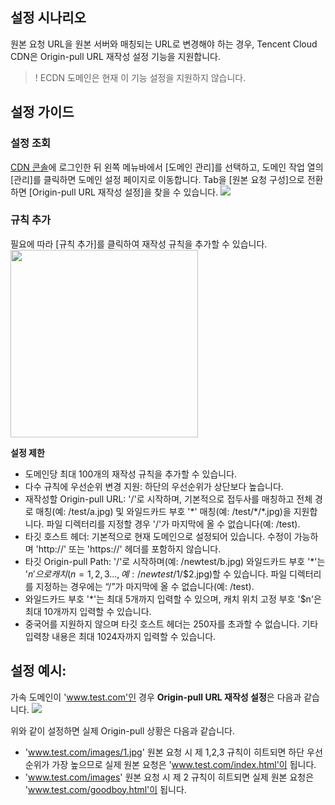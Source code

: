 ## 설정 시나리오

원본 요청 URL을 원본 서버와 매칭되는 URL로 변경해야 하는 경우, Tencent Cloud CDN은 Origin-pull URL 재작성 설정 기능을 지원합니다.

>! ECDN 도메인은 현재 이 기능 설정을 지원하지 않습니다.


## 설정 가이드

### 설정 조회

[CDN 콘솔](https://console.cloud.tencent.com/cdn)에 로그인한 뒤 왼쪽 메뉴바에서 [도메인 관리]를 선택하고, 도메인 작업 열의 [관리]를 클릭하면 도메인 설정 페이지로 이동합니다. Tab을 [원본 요청 구성]으로 전환하면 [Origin-pull URL 재작성 설정]을 찾을 수 있습니다.
![](https://main.qcloudimg.com/raw/e6721b8c8d3ebcb9b5a27fb36e6c6782.png)



### 규칙 추가

필요에 따라 [규칙 추가]를 클릭하여 재작성 규칙을 추가할 수 있습니다.
<img src="https://main.qcloudimg.com/raw/5f7d6907976fb0696f633af29321c99c.jpg" style="height:300px"/>


**설정 제한**

- 도메인당 최대 100개의 재작성 규칙을 추가할 수 있습니다.
- 다수 규칙에 우선순위 변경 지원: 하단의 우선순위가 상단보다 높습니다.
- 재작성할 Origin-pull URL: '/'로 시작하며, 기본적으로 접두사를 매칭하고 전체 경로 매칭(예: /test/a.jpg) 및 와일드카드 부호 '*' 매칭(예: /test/\*/\*.jpg)을 지원합니다. 파일 디렉터리를 지정할 경우 '/'가 마지막에 올 수 없습니다(예: /test).
- 타깃 호스트 헤더: 기본적으로 현재 도메인으로 설정되어 있습니다. 수정이 가능하며 'http://' 또는 'https://' 헤더를 포함하지 않습니다.
- 타깃 Origin-pull Path: '/'로 시작하며(예: /newtest/b.jpg) 와일드카드 부호 '*'는 '$n'으로 캐치(n=1,2,3..., 예: /newtest/$1/$2.jpg)할 수 있습니다. 파일 디렉터리를 지정하는 경우에는 “/”가 마지막에 올 수 없습니다(예: /test).
- 와일드카드 부호 '*'는 최대 5개까지 입력할 수 있으며, 캐치 위치 고정 부호 '$n'은 최대 10개까지 입력할 수 있습니다.
- 중국어를 지원하지 않으며 타깃 호스트 헤더는 250자를 초과할 수 없습니다. 기타 입력창 내용은 최대 1024자까지 입력할 수 있습니다.



## 설정 예시:

가속 도메인이 'www.test.com'인 경우 **Origin-pull URL 재작성 설정**은 다음과 같습니다. 
![](https://main.qcloudimg.com/raw/eb34fde06561eb2c2cfe7afc9afc4d77.png)

위와 같이 설정하면 실제 Origin-pull 상황은 다음과 같습니다.
- 'www.test.com/images/1.jpg' 원본 요청 시 제 1,2,3 규칙이 히트되면 하단 우선순위가 가장 높으므로 실제 원본 요청은 'www.test.com/index.html'이 됩니다.
- 'www.test.com/images' 원본 요청 시 제 2 규칙이 히트되면 실제 원본 요청은 'www.test.com/goodboy.html'이 됩니다.
